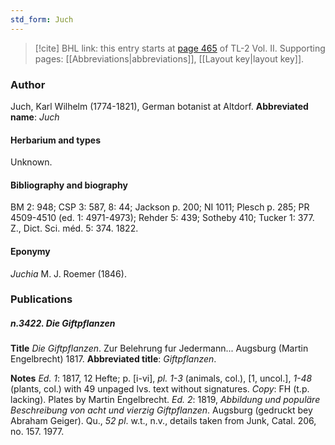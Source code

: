 ```yaml
---
std_form: Juch
---
```


> [!cite] BHL link: this entry starts at [page 465](https://www.biodiversitylibrary.org/page/33068707) of TL-2 Vol. II.
> Supporting pages: [[Abbreviations|abbreviations]], [[Layout key|layout key]].

### Author

Juch, Karl Wilhelm (1774-1821), German botanist at Altdorf. 
**Abbreviated name**: *Juch*

#### Herbarium and types

Unknown.

#### Bibliography and biography

BM 2: 948; CSP 3: 587, 8: 44; Jackson p. 200; NI 1011; Plesch p. 285; PR 4509-4510 (ed. 1: 4971-4973); Rehder 5: 439; Sotheby 410; Tucker 1: 377. Z., Dict. Sci. méd. 5: 374. 1822.

#### Eponymy

*Juchia* M. J. Roemer (1846).

### Publications

##### n.3422. Die Giftpflanzen

**Title**
*Die Giftpflanzen*. Zur Belehrung fur Jedermann... Augsburg (Martin Engelbrecht) 1817.
**Abbreviated title**: *Giftpflanzen*.

**Notes**
*Ed. 1*: 1817, 12 Hefte; p. \[i-vi\], *pl. 1-3* (animals, col.), \[1, uncol.\], *1-48* (plants, col.) with 49 unpaged lvs. text without signatures. *Copy*: FH (t.p. lacking). Plates by Martin Engelbrecht.
*Ed. 2*: 1819, *Abbildung und populäre Beschreibung von acht und vierzig Giftpflanzen*. Augsburg (gedruckt bey Abraham Geiger). Qu., *52 pl*. w.t., n.v., details taken from Junk, Catal. 206, no. 157. 1977.


